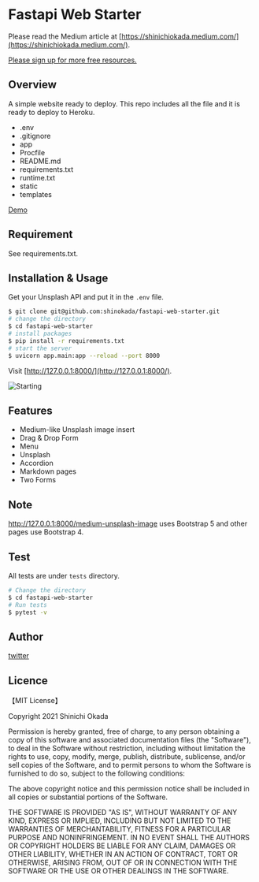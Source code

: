 # Fastapi Web Starter

Please read the Medium article at [https://shinichiokada.medium.com/](https://shinichiokada.medium.com/).

[Please sign up for more free resources.](https://mailchi.mp/ae9891ba897a/codewithshin)

## Overview

A simple website ready to deploy.
This repo includes all the file and it is ready to deploy to Heroku.

- .env
- .gitignore
- app
- Procfile
- README.md
- requirements.txt
- runtime.txt
- static
- templates

[Demo](https://fastapi-web-starter-2.herokuapp.com/)

## Requirement

See requirements.txt.

## Installation & Usage

Get your Unsplash API and put it in the `.env` file.

```bash
$ git clone git@github.com:shinokada/fastapi-web-starter.git
# change the directory
$ cd fastapi-web-starter
# install packages
$ pip install -r requirements.txt
# start the server
$ uvicorn app.main:app --reload --port 8000
```

Visit [http://127.0.0.1:8000/](http://127.0.0.1:8000/).

![Starting](./images/image-1.png)

## Features

- Medium-like Unsplash image insert
- Drag & Drop Form
- Menu
- Unsplash
- Accordion
- Markdown pages
- Two Forms

## Note

http://127.0.0.1:8000/medium-unsplash-image uses Bootstrap 5 and other pages use Bootstrap 4.

## Test

All tests are under `tests` directory.

```bash
# Change the directory
$ cd fastapi-web-starter
# Run tests
$ pytest -v
```

## Author

[twitter](https://twitter.com/shinokada)

## Licence

【MIT License】

Copyright 2021 Shinichi Okada

Permission is hereby granted, free of charge, to any person obtaining a copy of this software and associated documentation files (the "Software"), to deal in the Software without restriction, including without limitation the rights to use, copy, modify, merge, publish, distribute, sublicense, and/or sell copies of the Software, and to permit persons to whom the Software is furnished to do so, subject to the following conditions:

The above copyright notice and this permission notice shall be included in all copies or substantial portions of the Software.

THE SOFTWARE IS PROVIDED "AS IS", WITHOUT WARRANTY OF ANY KIND, EXPRESS OR IMPLIED, INCLUDING BUT NOT LIMITED TO THE WARRANTIES OF MERCHANTABILITY, FITNESS FOR A PARTICULAR PURPOSE AND NONINFRINGEMENT. IN NO EVENT SHALL THE AUTHORS OR COPYRIGHT HOLDERS BE LIABLE FOR ANY CLAIM, DAMAGES OR OTHER LIABILITY, WHETHER IN AN ACTION OF CONTRACT, TORT OR OTHERWISE, ARISING FROM, OUT OF OR IN CONNECTION WITH THE SOFTWARE OR THE USE OR OTHER DEALINGS IN THE SOFTWARE.
